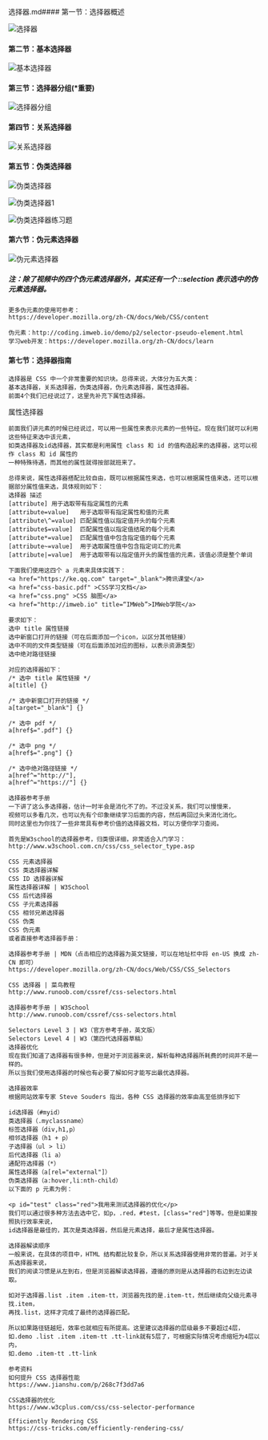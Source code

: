 选择器.md#### 第一节：选择器概述

![选择器](https://raw.githubusercontent.com/oqq5518/Liao-Zhou/187812eefb1562f5e09fd649fa6a41d8e8eea026/%E5%BE%AE%E4%BF%A1%E6%88%AA%E5%9B%BE_20180517172213.png)


#### 第二节：基本选择器
![基本选择器](https://raw.githubusercontent.com/oqq5518/Liao-Zhou/ad5c86c825d1e2a2c91fdba310e4a377552e8f27/%E5%9F%BA%E7%A1%80%E9%80%89%E6%8B%A9%E5%99%A8.png)

#### 第三节：选择器分组(*重要)
![选择器分组](https://raw.githubusercontent.com/oqq5518/Liao-Zhou/a0fdbc958d713ed47b6426f655f8cf0d26f03eec/%E9%80%89%E6%8B%A9%E5%99%A8%E5%88%86%E7%BB%84.png)


#### 第四节：关系选择器

![关系选择器](https://raw.githubusercontent.com/oqq5518/Liao-Zhou/313f37e8654df0fd9d876967e20a5ceaf5087d82/%E5%85%B3%E7%B3%BB%E9%80%89%E6%8B%A9%E5%99%A8.png)

#### 第五节：伪类选择器
![伪类选择器](https://raw.githubusercontent.com/oqq5518/Liao-Zhou/10a6ca868f8068b7e978ed811e9a7a01cbaf65c9/%E4%BC%AA%E7%B1%BB%E9%80%89%E6%8B%A9%E5%99%A8.png)

![伪类选择器1](https://raw.githubusercontent.com/oqq5518/Liao-Zhou/a891ad942ebf45f372cee4dfd18042057666fff5/%E4%BC%AA%E7%B1%BB%E9%80%89%E6%8B%A9%E5%99%A81.png)

![伪类选择器练习题](https://raw.githubusercontent.com/oqq5518/Liao-Zhou/5c0533080349ff47ac93d6b48150eb99a0fee561/%E4%BC%AA%E7%B1%BB%E9%80%89%E6%8B%A9%E5%99%A8%E7%BB%83%E4%B9%A0%E9%A2%98.png)

#### 第六节：伪元素选择器

![伪元素选择器](https://raw.githubusercontent.com/oqq5518/Liao-Zhou/03fd7f6df1b91bbca342c4c78380b177d80ba20c/%E4%BC%AA%E5%85%83%E7%B4%A0%E9%80%89%E6%8B%A9%E5%99%A8.png)

##### 注：除了视频中的四个伪元素选择器外，其实还有一个 ::selection 表示选中的伪元素选择器。
```
更多伪元素的使用可参考：
https://developer.mozilla.org/zh-CN/docs/Web/CSS/content

伪元素：http://coding.imweb.io/demo/p2/selector-pseudo-element.html
学习web开发：https://developer.mozilla.org/zh-CN/docs/learn
```

#### 第七节：选择器指南
```
选择器是 CSS 中一个非常重要的知识块。总得来说，大体分为五大类：
基本选择器，关系选择器，伪类选择器，伪元素选择器，属性选择器。
前面4个我们已经说过了，这里先补充下属性选择器。
```
属性选择器
```
前面我们讲元素的时候已经说过，可以用一些属性来表示元素的一些特征。现在我们就可以利用这些特征来选中该元素，
如类选择器及id选择器，其实都是利用属性 class 和 id 的值构造起来的选择器，这可以视作 class 和 id 属性的
一种特殊待遇，而其他的属性就得按部就班来了。

总得来说，属性选择器搭配比较自由，既可以根据属性来选，也可以根据属性值来选，还可以根据部分属性值来选，具体规则如下：
选择器 描述
[attribute] 用于选取带有指定属性的元素
[attribute=value]   用于选取带有指定属性和值的元素
[attribute\^=value] 匹配属性值以指定值开头的每个元素
[attribute$=value]  匹配属性值以指定值结尾的每个元素
[attribute*=value]  匹配属性值中包含指定值的每个元素
[attribute~=value]  用于选取属性值中包含指定词汇的元素
[attribute|=value]  用于选取带有以指定值开头的属性值的元素，该值必须是整个单词

下面我们使用这四个 a 元素来具体实践下：
<a href="https://ke.qq.com" target="_blank">腾讯课堂</a>
<a href="css-basic.pdf" >CSS学习文档</a>
<a href="css.png" >CSS 脑图</a>
<a href="http://imweb.io" title=“IMWeb”>IMWeb学院</a>

要求如下：
选中 title 属性链接
选中新窗口打开的链接（可在后面添加一个icon，以区分其他链接）
选中不同的文件类型链接（可在后面添加对应的图标，以表示资源类型）
选中绝对路径链接

对应的选择器如下：
/* 选中 title 属性链接 */
a[title] {}

/* 选中新窗口打开的链接 */
a[target="_blank"] {}

/* 选中 pdf */
a[href$=".pdf"] {}

/* 选中 png */
a[href$=".png"] {}

/* 选中绝对路径链接 */
a[href^="http://"],
a[href^="https://"] {}

选择器参考手册
一下讲了这么多选择器，估计一时半会是消化不了的。不过没关系，我们可以慢慢来，
视频可以多看几次，也可以先有个印象继续学习后面的内容，然后再回过头来消化消化。
同时这里也为你找了一些非常具有参考价值的选择器文档，可以方便你学习查阅。

首先是W3school的选择器参考，归类很详细，非常适合入门学习：
http://www.w3school.com.cn/css/css_selector_type.asp

CSS 元素选择器
CSS 类选择器详解
CSS ID 选择器详解
属性选择器详解 | W3School
CSS 后代选择器
CSS 子元素选择器
CSS 相邻兄弟选择器
CSS 伪类
CSS 伪元素
或者直接参考选择器手册：

选择器参考手册 | MDN（点击相应的选择器为英文链接，可以在地址栏中将 en-US 换成 zh-CN 即可）
https://developer.mozilla.org/zh-CN/docs/Web/CSS/CSS_Selectors

CSS 选择器 | 菜鸟教程
http://www.runoob.com/cssref/css-selectors.html

选择器参考手册 | W3School
http://www.runoob.com/cssref/css-selectors.html

Selectors Level 3 | W3（官方参考手册，英文版）
Selectors Level 4 | W3（第四代选择器草稿）
选择器优化
现在我们知道了选择器有很多种，但是对于浏览器来说，解析每种选择器所耗费的时间并不是一样的。
所以当我们使用选择器的时候也有必要了解如何才能写出最优选择器。

选择器效率
根据网站效率专家 Steve Souders 指出，各种 CSS 选择器的效率由高至低排序如下

id选择器（#myid）
类选择器（.myclassname）
标签选择器（div,h1,p）
相邻选择器（h1 + p）
子选择器（ul > li）
后代选择器（li a）
通配符选择器（*）
属性选择器（a[rel="external"]）
伪类选择器（a:hover,li:nth-child）
以下面的 p 元素为例：

<p id="test" class="red">我用来测试选择器的优化</p>
我们可以通过很多种方法去选中它，如p，.red，#test，[class="red"]等等。但是如果按照执行效率来说，
id选择器是最佳的，其次是类选择器，然后是元素选择，最后才是属性选择器。

选择器解读顺序
一般来说，在具体的项目中，HTML 结构都比较复杂，所以关系选择器使用非常的普遍。对于关系选择器来说，
我们的阅读习惯是从左到右，但是浏览器解读选择器，遵循的原则是从选择器的右边到左边读取。

如对于选择器.list .item .item-tt，浏览器先找的是.item-tt，然后继续向父级元素寻找.item，
再找.list，这样才完成了最终的选择器匹配。

所以如果路径链越短，效率也就相应有所提高。这里建议选择器的层级最多不要超过4层，
如.demo .list .item .item-tt .tt-link就有5层了，可根据实际情况考虑缩短为4层以内，
如.demo .item-tt .tt-link

参考资料
如何提升 CSS 选择器性能
https://www.jianshu.com/p/268c7f3dd7a6

CSS选择器的优化
https://www.w3cplus.com/css/css-selector-performance

Efficiently Rendering CSS
https://css-tricks.com/efficiently-rendering-css/

```


